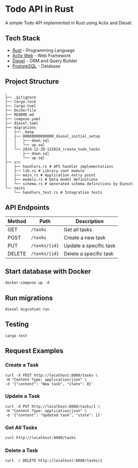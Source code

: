 # Todo API in Rust

A simple Todo API implemented in Rust using Actix and Diesel.

## Tech Stack

- [Rust](https://www.rust-lang.org/) - Programming Language
- [Actix Web](https://actix.rs/) - Web Framework
- [Diesel](https://diesel.rs/) - ORM and Query Builder
- [PostgreSQL](https://www.postgresql.org/) - Database

## Project Structure 
```
.
├── .gitignore
├── Cargo.lock
├── Cargo.toml
├── Dockerfile
├── README.md
├── compose.yaml
├── diesel.toml
├── migrations
│   ├── .keep
│   ├── 00000000000000_diesel_initial_setup
│   │   ├── down.sql
│   │   └── up.sql
│   └── 2024-12-28-122024_create_todo_tasks
│       ├── down.sql
│       └── up.sql
├── src
│   ├── handlers.rs # API handler implementations
│   ├── lib.rs # Library root module
│   ├── main.rs # Application entry point
│   ├── models.rs # Data model definitions
│   └── schema.rs # Generated schema definitions by Diesel
└── tests
    └── handlers_test.rs # Integration tests
```

## API Endpoints

| Method | Path | Description |
|--------|------|-------------|
| GET | `/tasks` | Get all tasks |
| POST | `/tasks` | Create a new task |
| PUT | `/tasks/{id}` | Update a specific task |
| DELETE | `/tasks/{id}` | Delete a specific task |

## Start database with Docker
```
docker-compose up -d
```

## Run migrations
```
diesel migration run
```

## Testing
```
cargo test
```

## Request Examples
### Create a Task
```
curl -X POST http://localhost:8080/tasks \
-H "Content-Type: application/json" \
-d '{"content": "New task", "state": 0}'
```

### Update a Task
```
curl -X PUT http://localhost:8080/tasks/1 \
-H "Content-Type: application/json" \
-d '{"content": "Updated task", "state": 1}'
```

### Get All Tasks
```bash
curl http://localhost:8080/tasks
```

### Delete a Task
```bash
curl -X DELETE http://localhost:8080/tasks/1
```
